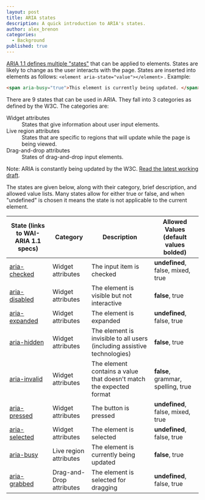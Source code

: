 ```yaml
---
layout: post
title: ARIA states
description: A quick introduction to ARIA's states.
author: alex_brenon
categories:
  - Background
published: true
---
```

[ARIA 1.1 defines multiple "states"](https://www.w3.org/WAI/PF/aria-1.1/states_and_properties) that can be applied to elements. States are likely to change as the user interacts with the page. States are inserted into elements as follows: `<element aria-state="value"></element>` . Example:
```html
<span aria-busy="true">This element is currently being updated. </span>
```
There are 9 states that can be used in ARIA. They fall into 3 categories as defined by the W3C. The categories are:
<dl>
  <dt>Widget attributes</dt>
  <dd>States that give information about user input elements.</dd>
  <dt>Live region attributes</dt>
  <dd>States that are specific to regions that will update while the page is being viewed.</dd>
  <dt>Drag-and-drop attributes</dt>
  <dd>States of drag-and-drop input elements.</dd>
</dl>

Note: ARIA is constantly being updated by the W3C. [Read the latest working draft](https://w3c.github.io/aria/).

The states are given below, along with their category, brief description, and allowed value lists. Many states allow for either true or false, and when "undefined" is chosen it means the state is not applicable to the current element.

State (links to WAI-ARIA 1.1 specs) | Category | Description | Allowed Values (**default values bolded**)
---|---|---|---
[aria-checked](https://www.w3.org/WAI/PF/aria-1.1/states_and_properties#aria-checked) | Widget attributes | The input item is checked |**undefined**, false, mixed, true
[aria-disabled](https://www.w3.org/WAI/PF/aria-1.1/states_and_properties#aria-disabled) | Widget attributes | The element is visible but not interactive | **false**, true
[aria-expanded](https://www.w3.org/WAI/PF/aria-1.1/states_and_properties#aria-expanded) | Widget attributes | The element is expanded | **undefined**, false, true
[aria-hidden](https://www.w3.org/WAI/PF/aria-1.1/states_and_properties#aria-hidden) | Widget attributes | The element is invisible to all users (including assistive technologies) | **false**, true
[aria-invalid](https://www.w3.org/WAI/PF/aria-1.1/states_and_properties#aria-invalid) | Widget attributes | The element contains a value that doesn't match the expected format | **false**, grammar, spelling, true
[aria-pressed](https://www.w3.org/WAI/PF/aria-1.1/states_and_properties#aria-pressed) | Widget attributes | The button is pressed | **undefined**, false, mixed, true
[aria-selected](https://www.w3.org/WAI/PF/aria-1.1/states_and_properties#aria-selected) | Widget attributes | The element is selected | **undefined**, false, true
[aria-busy](https://www.w3.org/WAI/PF/aria-1.1/states_and_properties#aria-busy) | Live region attributes | The element is currently being updated | **false**, true
[aria-grabbed](https://www.w3.org/WAI/PF/aria-1.1/states_and_properties#aria-grabbed) | Drag-and-Drop attributes | The element is selected for dragging | **undefined**, false, true
